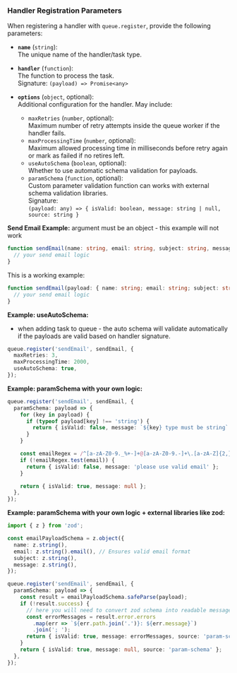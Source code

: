 ### Handler Registration Parameters

When registering a handler with `queue.register`, provide the following parameters:

- **`name`** (`string`):  
  The unique name of the handler/task type.

- **`handler`** (`function`):  
  The function to process the task.  
  Signature: `(payload) => Promise<any>`

- **`options`** (`object`, optional):  
  Additional configuration for the handler. May include:
  - `maxRetries` (`number`, optional):  
    Maximum number of retry attempts inside the queue worker if the handler fails.
  - `maxProcessingTime` (`number`, optional):  
    Maximum allowed processing time in milliseconds before retry again or mark as failed if no
    retires left.
  - `useAutoSchema` (`boolean`, optional):  
    Whether to use automatic schema validation for payloads.
  - `paramSchema` (`function`, optional):  
    Custom parameter validation function can works with external schema validation libraries.  
    Signature:  
    `(payload: any) => { isValid: boolean, message: string | null, source: string }`

**Send Email Example:** argument must be an object - this example will not work

```ts
function sendEmail(name: string, email: string, subject: string, message: string) {
  // your send email logic
}
```

This is a working example:

```ts
function sendEmail(payload: { name: string; email: string; subject: string; message: string }) {
  // your send email logic
}
```

**Example: useAutoSchema:**

- when adding task to queue - the auto schema will validate automatically if the payloads are valid
  based on handler signature.

```ts
queue.register('sendEmail', sendEmail, {
  maxRetries: 3,
  maxProcessingTime: 2000,
  useAutoSchema: true,
});
```

**Example: paramSchema with your own logic:**

```ts
queue.register('sendEmail', sendEmail, {
  paramSchema: payload => {
    for (key in payload) {
      if (typeof payload[key] !== 'string') {
        return { isValid: false, message: `${key} type must be string` };
      }
    }

    const emailRegex = /^[a-zA-Z0-9._%+-]+@[a-zA-Z0-9.-]+\.[a-zA-Z]{2,}$/;
    if (!emailRegex.test(email)) {
      return { isValid: false, message: 'please use valid email' };
    }

    return { isValid: true, message: null };
  },
});
```

**Example: paramSchema with your own logic + external libraries like zod:**

```ts
import { z } from 'zod';

const emailPayloadSchema = z.object({
  name: z.string(),
  email: z.string().email(), // Ensures valid email format
  subject: z.string(),
  message: z.string(),
});

queue.register('sendEmail', sendEmail, {
  paramSchema: payload => {
    const result = emailPayloadSchema.safeParse(payload);
    if (!result.success) {
      // here you will need to convert zod schema into readable message
      const errorMessages = result.error.errors
        .map(err => `${err.path.join('.')}: ${err.message}`)
        .join('; ');
      return { isValid: true, message: errorMessages, source: 'param-schema' };
    }
    return { isValid: true, message: null, source: 'param-schema' };
  },
});
```
